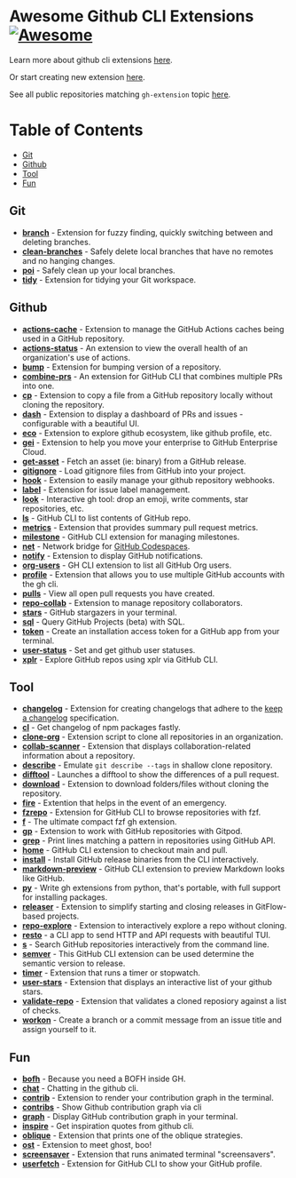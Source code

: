 # Awesome Github CLI Extensions [![Awesome](https://awesome.re/badge.svg)](https://awesome.re)

Learn more about github cli extensions [here](https://cli.github.com).

Or start creating new extension [here](https://docs.github.com/en/github-cli/github-cli/creating-github-cli-extensions).

See all public repositories matching `gh-extension` topic [here](https://github.com/topics/gh-extension).

Table of Contents
=================
* [Git](#git)
* [Github](#github)
* [Tool](#tool)
* [Fun](#fun)

## Git
* [**branch**](https://github.com/mislav/gh-branch) - Extension for fuzzy finding, quickly switching between and deleting branches.
* [**clean-branches**](https://github.com/davidraviv/gh-clean-branches) - Safely delete local branches that have no remotes and no hanging changes.
* [**poi**](https://github.com/seachicken/gh-poi) - Safely clean up your local branches.
* [**tidy**](https://github.com/HaywardMorihara/gh-tidy) - Extension for tidying your Git workspace.

## Github
* [**actions-cache**](https://github.com/actions/gh-actions-cache) - Extension to manage the GitHub Actions caches being used in a GitHub repository.
* [**actions-status**](https://github.com/rsese/gh-actions-status) - An extension to view the overall health of an organization's use of actions.
* [**bump**](https://github.com/johnmanjiro13/gh-bump) - Extension for bumping version of a repository.
* [**combine-prs**](https://github.com/rnorth/gh-combine-prs) - An extension for GitHub CLI that combines multiple PRs into one.
* [**cp**](https://github.com/mislav/gh-cp) - Extension to copy a file from a GitHub repository locally without cloning the repository.
* [**dash**](https://github.com/dlvhdr/gh-dash) - Extension to display a dashboard of PRs and issues - configurable with a beautiful UI.
* [**eco**](https://github.com/thatvegandev/gh-eco) - Extension to explore github ecosystem, like github profile, etc.
* [**gei**](https://github.com/github/gh-gei) - Extension to help you move your enterprise to GitHub Enterprise Cloud.
* [**get-asset**](https://github.com/chmouel/gh-get-asset) - Fetch an asset (ie: binary) from a GitHub release.
* [**gitignore**](https://github.com/garnertb/gh-gitignore) - Load gitignore files from GitHub into your project.
* [**hook**](https://github.com/lucasmelin/gh-hook) - Extension to easily manage your github repository webhooks.
* [**label**](https://github.com/heaths/gh-label) - Extension for issue label management.
* [**look**](https://github.com/LangLangBart/gh-look) - Interactive gh tool: drop an emoji, write comments, star repositories, etc.
* [**ls**](https://github.com/wuwe1/gh-ls) - GitHub CLI to list contents of GitHub repo.
* [**metrics**](https://github.com/hectcastro/gh-metrics) - Extension that provides summary pull request metrics.
* [**milestone**](https://github.com/valeriobelli/gh-milestone) - GitHub CLI extension for managing milestones.
* [**net**](https://github.com/github/gh-net) - Network bridge for [GitHub Codespaces](https://github.com/features/codespaces).
* [**notify**](https://github.com/meiji163/gh-notify) - Extension to display GitHub notifications.
* [**org-users**](https://github.com/yermulnik/gh-org-users) - GH CLI extension to list all GitHub Org users.
* [**profile**](https://github.com/gabe565/gh-profile) - Extension that allows you to use multiple GitHub accounts with the gh cli.
* [**pulls**](https://github.com/AaronMoat/gh-pulls) - View all open pull requests you have created.
* [**repo-collab**](https://github.com/mislav/gh-repo-collab) - Extension to manage repository collaborators.
* [**stars**](https://github.com/aymanbagabas/gh-stars) - GitHub stargazers in your terminal.
* [**sql**](https://github.com/KOBA789/gh-sql) -  Query GitHub Projects (beta) with SQL.
* [**token**](https://github.com/Link-/gh-token) -  Create an installation access token for a GitHub app from your terminal.
* [**user-status**](https://github.com/vilmibm/gh-user-status) - Set and get github user statuses.
* [**xplr**](https://github.com/sayanarijit/gh-xplr) - Explore GitHub repos using xplr via GitHub CLI.

## Tool
* [**changelog**](https://github.com/chelnak/gh-changelog) - Extension for creating changelogs that adhere to the [keep a changelog](https://keepachangelog.com/en/1.0.0/) specification.
* [**cl**](https://github.com/tmkx/gh-cl) - Get changelog of npm packages fastly.
* [**clone-org**](https://github.com/matt-bartel/gh-clone-org) - Extension script to clone all repositories in an organization.
* [**collab-scanner**](https://github.com/nicokosi/gh-collab-scanner) - Extension that displays collaboration-related information about a repository.
* [**describe**](https://github.com/proudust/gh-describe) - Emulate `git describe --tags` in shallow clone repository. 
* [**difftool**](https://github.com/speedyleion/gh-difftool) - Launches a difftool to show the differences of a pull request.
* [**download**](https://github.com/yuler/gh-download) - Extension to download folders/files without cloning the repository.
* [**fire**](https://github.com/maximousblk/gh-fire) - Extention that helps in the event of an emergency.
* [**fzrepo**](https://github.com/sheepla/gh-fzrepo) - Extension for GitHub CLI to browse repositories with fzf.
* [**f**](https://github.com/gennaro-tedesco/gh-f) - The ultimate compact fzf gh extension.
* [**gp**](https://github.com/gitpod-io/gh-gp) - Extension to work with GitHub repositories with Gitpod.
* [**grep**](https://github.com/k1LoW/gh-grep) - Print lines matching a pattern in repositories using GitHub API.
* [**home**](https://github.com/norwd/gh-home) - GitHub CLI extension to checkout main and pull.
* [**install**](https://github.com/redraw/gh-install) - Install GitHub release binaries from the CLI interactively.
* [**markdown-preview**](https://github.com/yusukebe/gh-markdown-preview) - GitHub CLI extension to preview Markdown looks like GitHub.
* [**py**](https://github.com/JessicaTegner/gh-py) - Write gh extensions from python, that's portable, with full support for installing packages.
* [**releaser**](https://github.com/carlsberg/gh-releaser) - Extension to simplify starting and closing releases in GitFlow-based projects.
* [**repo-explore**](https://github.com/samcoe/gh-repo-explore) - Extension to interactively explore a repo without cloning.
* [**resto**](https://github.com/abdfnx/gh-resto) - a CLI app to send HTTP and API requests with beautiful TUI.
* [**s**](https://github.com/gennaro-tedesco/gh-s) - Search GitHub repositories interactively from the command line.
* [**semver**](https://github.com/koozz/gh-semver) - This GitHub CLI extension can be used determine the semantic version to release.
* [**timer**](https://github.com/anmalkov/gh-timer) - Extension that runs a timer or stopwatch.
* [**user-stars**](https://github.com/korosuke613/gh-user-stars) - Extension that displays an interactive list of your github stars.
* [**validate-repo**](https://github.com/govindsme/gh-validate-repo) - Extension that validates a cloned reposiory against a list of checks.
* [**workon**](https://github.com/chmouel/gh-workon/) - Create a branch or a commit message from an issue title and assign yourself to it. 

## Fun
* [**bofh**](https://github.com/fundor333/gh-bofh) - Because you need a BOFH inside GH.
* [**chat**](https://github.com/vilmibm/gh-chat) - Chatting in the github cli.
* [**contrib**](https://github.com/mislav/gh-contrib) - Extension to render your contribution graph in the terminal.
* [**contribs**](https://github.com/mintarchit/gh-contribs) - Show Github contribution graph via cli
* [**graph**](https://github.com/kawarimidoll/gh-graph) - Display GitHub contribution graph in your terminal.
* [**inspire**](https://github.com/lakuapik/gh-inspire) - Get inspiration quotes from github cli.
* [**oblique**](https://github.com/vilmibm/gh-oblique) - Extension that prints one of the oblique strategies.
* [**ost**](https://github.com/mattn/gh-ost) - Extension to meet ghost, boo!
* [**screensaver**](https://github.com/vilmibm/gh-screensaver) - Extension that runs animated terminal "screensavers".
* [**userfetch**](https://github.com/sheepla/gh-userfetch) - Extension for GitHub CLI to show your GitHub profile.
